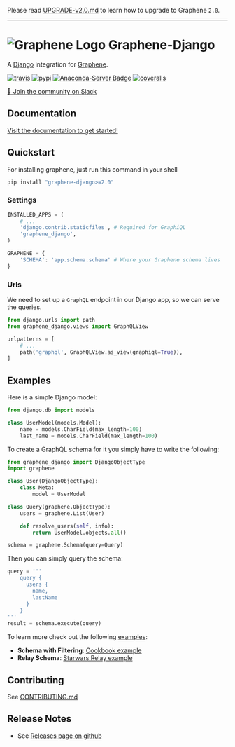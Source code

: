 Please read [UPGRADE-v2.0.md](https://github.com/graphql-python/graphene/blob/master/UPGRADE-v2.0.md) to learn how to upgrade to Graphene `2.0`.

---

# ![Graphene Logo](http://graphene-python.org/favicon.png) Graphene-Django


A [Django](https://www.djangoproject.com/) integration for [Graphene](http://graphene-python.org/).

[![travis][travis-image]][travis-url]
[![pypi][pypi-image]][pypi-url]
[![Anaconda-Server Badge][conda-image]][conda-url]
[![coveralls][coveralls-image]][coveralls-url]

[travis-image]: https://travis-ci.org/graphql-python/graphene-django.svg?style=flat
[travis-url]: https://travis-ci.org/graphql-python/graphene-django
[pypi-image]: https://img.shields.io/pypi/v/graphene-django.svg?style=flat
[pypi-url]: https://pypi.org/project/graphene-django/
[coveralls-image]: https://coveralls.io/repos/graphql-python/graphene-django/badge.svg?branch=master&service=github
[coveralls-url]: https://coveralls.io/github/graphql-python/graphene-django?branch=master
[conda-image]: https://img.shields.io/conda/vn/conda-forge/graphene-django.svg
[conda-url]: https://anaconda.org/conda-forge/graphene-django

[💬 Join the community on Slack](https://join.slack.com/t/graphenetools/shared_invite/enQtOTE2MDQ1NTg4MDM1LTA4Nzk0MGU0NGEwNzUxZGNjNDQ4ZjAwNDJjMjY0OGE1ZDgxZTg4YjM2ZTc4MjE2ZTAzZjE2ZThhZTQzZTkyMmM)

## Documentation

[Visit the documentation to get started!](https://docs.graphene-python.org/projects/django/en/latest/)

## Quickstart

For installing graphene, just run this command in your shell

```bash
pip install "graphene-django>=2.0"
```

### Settings

```python
INSTALLED_APPS = (
    # ...
    'django.contrib.staticfiles', # Required for GraphiQL
    'graphene_django',
)

GRAPHENE = {
    'SCHEMA': 'app.schema.schema' # Where your Graphene schema lives
}
```

### Urls

We need to set up a `GraphQL` endpoint in our Django app, so we can serve the queries.

```python
from django.urls import path
from graphene_django.views import GraphQLView

urlpatterns = [
    # ...
    path('graphql', GraphQLView.as_view(graphiql=True)),
]
```

## Examples

Here is a simple Django model:

```python
from django.db import models

class UserModel(models.Model):
    name = models.CharField(max_length=100)
    last_name = models.CharField(max_length=100)
```

To create a GraphQL schema for it you simply have to write the following:

```python
from graphene_django import DjangoObjectType
import graphene

class User(DjangoObjectType):
    class Meta:
        model = UserModel

class Query(graphene.ObjectType):
    users = graphene.List(User)

    def resolve_users(self, info):
        return UserModel.objects.all()

schema = graphene.Schema(query=Query)
```

Then you can simply query the schema:

```python
query = '''
    query {
      users {
        name,
        lastName
      }
    }
'''
result = schema.execute(query)
```

To learn more check out the following [examples](examples/):

* **Schema with Filtering**: [Cookbook example](examples/cookbook)
* **Relay Schema**: [Starwars Relay example](examples/starwars)


## Contributing

See [CONTRIBUTING.md](CONTRIBUTING.md)

## Release Notes

* See [Releases page on github](https://github.com/graphql-python/graphene-django/releases)
